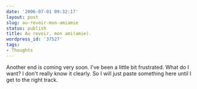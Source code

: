 ```yaml
---
date: '2006-07-01 09:32:17'
layout: post
slug: au-revoir-mon-amiamie
status: publish
title: Au revoir, mon ami(amie).
wordpress_id: '37527'
tags:
- Thoughts
---
```


Another end is coming very soon. I've been a little bit frustrated. What do I want? I don't really know it clearly. So I will just paste something here until I get to the right track.
